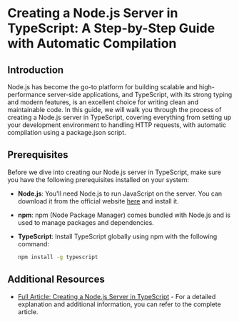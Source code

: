 # Creating a Node.js Server in TypeScript: A Step-by-Step Guide with Automatic Compilation

## Introduction

Node.js has become the go-to platform for building scalable and high-performance server-side applications, and TypeScript, with its strong typing and modern features, is an excellent choice for writing clean and maintainable code. In this guide, we will walk you through the process of creating a Node.js server in TypeScript, covering everything from setting up your development environment to handling HTTP requests, with automatic compilation using a package.json script.

## Prerequisites

Before we dive into creating our Node.js server in TypeScript, make sure you have the following prerequisites installed on your system:

- **Node.js**: You'll need Node.js to run JavaScript on the server. You can download it from the official website [here](https://nodejs.org/) and install it.

- **npm**: npm (Node Package Manager) comes bundled with Node.js and is used to manage packages and dependencies.

- **TypeScript**: Install TypeScript globally using npm with the following command:

  ```bash
  npm install -g typescript
  ```

## Additional Resources

- [Full Article: Creating a Node.js Server in TypeScript](https://dev.to/tariqali/creating-a-nodejs-server-in-typescript-a-step-by-step-guide-1fej) - For a detailed explanation and additional information, you can refer to the complete article.
